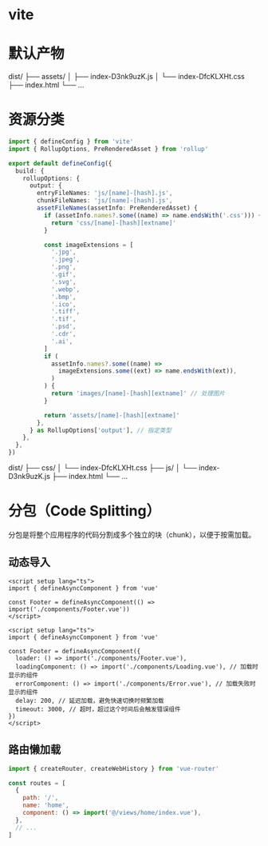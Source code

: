 # vite

# 默认产物

dist/
├── assets/
│ ├── index-D3nk9uzK.js
│ └── index-DfcKLXHt.css
├── index.html
└── ...

# 资源分类

```ts
import { defineConfig } from 'vite'
import { RollupOptions, PreRenderedAsset } from 'rollup'

export default defineConfig({
  build: {
    rollupOptions: {
      output: {
        entryFileNames: 'js/[name]-[hash].js',
        chunkFileNames: 'js/[name]-[hash].js',
        assetFileNames(assetInfo: PreRenderedAsset) {
          if (assetInfo.names?.some((name) => name.endsWith('.css'))) {
            return 'css/[name]-[hash][extname]'
          }

          const imageExtensions = [
            '.jpg',
            '.jpeg',
            '.png',
            '.gif',
            '.svg',
            '.webp',
            '.bmp',
            '.ico',
            '.tiff',
            '.tif',
            '.psd',
            '.cdr',
            '.ai',
          ]
          if (
            assetInfo.names?.some((name) =>
              imageExtensions.some((ext) => name.endsWith(ext)),
            )
          ) {
            return 'images/[name]-[hash][extname]' // 处理图片
          }

          return 'assets/[name]-[hash][extname]'
        },
      } as RollupOptions['output'], // 指定类型
    },
  },
})
```

dist/
├── css/
│ └── index-DfcKLXHt.css
├── js/
│ └── index-D3nk9uzK.js
├── index.html
└── ...

# 分包（Code Splitting）

分包是将整个应用程序的代码分割成多个独立的块（chunk），以便于按需加载。

## 动态导入

```vue
<script setup lang="ts">
import { defineAsyncComponent } from 'vue'

const Footer = defineAsyncComponent(() => import('./components/Footer.vue'))
</script>
```

```vue
<script setup lang="ts">
import { defineAsyncComponent } from 'vue'

const Footer = defineAsyncComponent({
  loader: () => import('./components/Footer.vue'),
  loadingComponent: () => import('./components/Loading.vue'), // 加载时显示的组件
  errorComponent: () => import('./components/Error.vue'), // 加载失败时显示的组件
  delay: 200, // 延迟加载，避免快速切换时频繁加载
  timeout: 3000, // 超时，超过这个时间后会触发错误组件
})
</script>
```

## 路由懒加载

```js
import { createRouter, createWebHistory } from 'vue-router'

const routes = [
  {
    path: '/',
    name: 'home',
    component: () => import('@/views/home/index.vue'),
  },
  // ...
]
```
